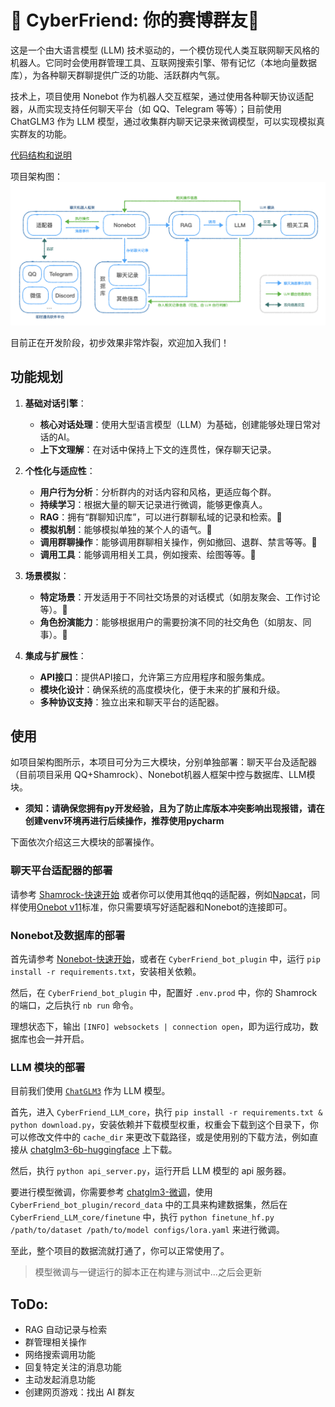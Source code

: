# 🚧 CyberFriend: 你的赛博群友🤖
这是一个由大语言模型 (LLM) 技术驱动的，一个模仿现代人类互联网聊天风格的机器人。它同时会使用群管理工具、互联网搜索引擎、带有记忆（本地向量数据库），为各种聊天群聊提供广泛的功能、活跃群内气氛。

技术上，项目使用 Nonebot 作为机器人交互框架，通过使用各种聊天协议适配器，从而实现支持任何聊天平台（如 QQ、Telegram 等等）；目前使用 ChatGLM3 作为 LLM 模型，通过收集群内聊天记录来微调模型，可以实现模拟真实群友的功能。

[代码结构和说明](resources/code_structure.md)

项目架构图：
![](resources/proj_structure.png)

目前正在开发阶段，初步效果非常炸裂，欢迎加入我们！

## 功能规划

1. **基础对话引擎**：
   - **核心对话处理**：使用大型语言模型（LLM）为基础，创建能够处理日常对话的AI。
   - **上下文理解**：在对话中保持上下文的连贯性，保存聊天记录。

2. **个性化与适应性**：
   - **用户行为分析**：分析群内的对话内容和风格，更适应每个群。
   - **持续学习**：根据大量的聊天记录进行微调，能够更像真人。
   - **RAG**：拥有“群聊知识库”，可以进行群聊私域的记录和检索。🚧
   - **模拟机制**：能够模拟单独的某个人的语气。🚧
   - **调用群聊操作**：能够调用群聊相关操作，例如撤回、退群、禁言等等。🚧
   - **调用工具**：能够调用相关工具，例如搜索、绘图等等。🚧

3. **场景模拟**：
   - **特定场景**：开发适用于不同社交场景的对话模式（如朋友聚会、工作讨论等）。🚧
   - **角色扮演能力**：能够根据用户的需要扮演不同的社交角色（如朋友、同事）。🚧

4. **集成与扩展性**：
   - **API接口**：提供API接口，允许第三方应用程序和服务集成。
   - **模块化设计**：确保系统的高度模块化，便于未来的扩展和升级。
   - **多种协议支持**：独立出来和聊天平台的适配器。

## 使用

如项目架构图所示，本项目可分为三大模块，分别单独部署：聊天平台及适配器（目前项目采用 QQ+Shamrock）、Nonebot机器人框架中控与数据库、LLM模块。

- **须知：请确保您拥有py开发经验，且为了防止库版本冲突影响出现报错，请在创建venv环境再进行后续操作，推荐使用pycharm**


下面依次介绍这三大模块的部署操作。

### 聊天平台适配器的部署

请参考 [Shamrock-快速开始](https://trumanin2023.github.io/Shamrock/guide/getting-started.html)
或者你可以使用其他qq的适配器，例如[Napcat](https://napneko.github.io/zh-CN/)，同样使用[Onebot v11](https://onebot.dev/)标准，你只需要填写好适配器和Nonebot的连接即可。

### Nonebot及数据库的部署

首先请参考 [Nonebot-快速开始](https://nonebot.dev/docs/)，或者在 `CyberFriend_bot_plugin` 中，运行 `pip install -r requirements.txt`，安装相关依赖。

然后，在 `CyberFriend_bot_plugin` 中，配置好 `.env.prod` 中，你的 Shamrock 的端口，之后执行 `nb run` 命令。

理想状态下，输出 `[INFO] websockets | connection open`，即为运行成功，数据库也会一并开启。

### LLM 模块的部署

目前我们使用 [`ChatGLM3`](https://github.com/THUDM/ChatGLM3) 作为 LLM 模型。

首先，进入 `CyberFriend_LLM_core`，执行 `pip install -r requirements.txt & python download.py`，安装依赖并下载模型权重，权重会下载到这个目录下，你可以修改文件中的 `cache_dir` 来更改下载路径，或是使用别的下载方法，例如直接从 [chatglm3-6b-huggingface](https://huggingface.co/THUDM/chatglm3-6b) 上下载。

然后，执行 `python api_server.py`，运行开启 LLM 模型的 api 服务器。

要进行模型微调，你需要参考 [chatglm3-微调](https://github.com/THUDM/ChatGLM3/tree/main/finetune_demo)，使用 `CyberFriend_bot_plugin/record_data` 中的工具来构建数据集，然后在 `CyberFriend_LLM_core/finetune` 中，执行 `python finetune_hf.py /path/to/dataset /path/to/model configs/lora.yaml` 来进行微调。

至此，整个项目的数据流就打通了，你可以正常使用了。

> 模型微调与一键运行的脚本正在构建与测试中...之后会更新

## ToDo:
   - RAG 自动记录与检索
   - 群管理相关操作
   - 网络搜索调用功能
   - 回复特定关注的消息功能
   - 主动发起消息功能
   - 创建网页游戏：找出 AI 群友
